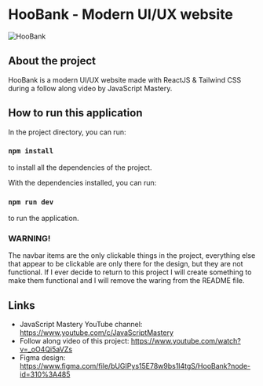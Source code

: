 # HooBank - Modern UI/UX website

![HooBank](https://i.ibb.co/BK1Hn0x/Screenshot-2022-08-08-at-4-05-48-PM.png)


## About the project
HooBank is a modern UI/UX website made with ReactJS & Tailwind CSS during a follow along video by JavaScript Mastery.

## How to run this application
In the project directory, you can run:
### `npm install`
to install all the dependencies of the project.

With the dependencies installed, you can run:
### `npm run dev`
to run the application.

### **WARNING!**
The navbar items are the only clickable things in the project, everything else that appear to be clickable are only there for the design, but they are not functional. If I ever decide to return to this project I will create something to make them functional and I will remove the waring from the README file.


## Links
- JavaScript Mastery YouTube channel: https://www.youtube.com/c/JavaScriptMastery
- Follow along video of this project: https://www.youtube.com/watch?v=_oO4Qi5aVZs
- Figma design: https://www.figma.com/file/bUGIPys15E78w9bs1l4tgS/HooBank?node-id=310%3A485
